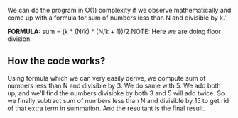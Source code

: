 We can do the program in O(1) complexity if we observe mathematically and come up with a formula for sum of numbers less than N and divisible by k.'

**FORMULA:** sum = (k * (N/k) * (N/k + 1))/2
NOTE: Here we are doing floor division.

## How the code works?
Using formula which we can very easily derive, we compute sum of numbers less than N and divisible by 3. We do same with 5. We add both up, and we'll find the numbers divisibke by both 3 and 5 will add twice. So we finally subtract sum of numbers less than N and divisible by 15 to get rid of that extra term in summation. And the resultant is the final result.
